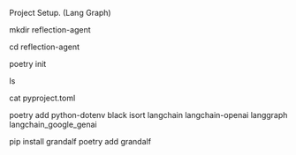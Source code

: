Project Setup. (Lang Graph)

mkdir reflection-agent

cd reflection-agent

poetry init

ls

cat pyproject.toml

poetry add python-dotenv black isort langchain langchain-openai langgraph langchain_google_genai

pip install grandalf
poetry add grandalf
